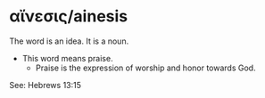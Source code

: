 # αἴνεσις/ainesis 
The word is an idea. It is a noun. 

* This word means praise.
    * Praise is the expression of worship and honor towards God.

See: Hebrews 13:15
